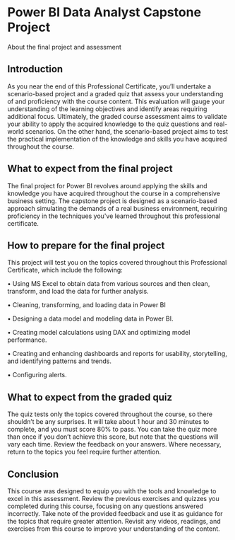 # Power BI Data Analyst Capstone Project

About the final project and assessment

## Introduction

As you near the end of this Professional Certificate, you’ll undertake a scenario-based project and a graded quiz that assess your understanding of and proficiency with the course content. This evaluation will gauge your understanding of the learning objectives and identify areas requiring additional focus. 
Ultimately, the graded course assessment aims to validate your ability to apply the acquired knowledge to the quiz questions and real-world scenarios. On the other hand, the scenario-based project aims to test the practical implementation of the knowledge and skills you have acquired throughout the course. 

## What to expect from the final project

The final project for Power BI revolves around applying the skills and knowledge you have acquired throughout the course in a comprehensive business setting. The capstone project is designed as a scenario-based approach simulating the demands of a real business environment, requiring proficiency in the techniques you've learned throughout this professional certificate.

## How to prepare for the final project

This project will test you on the topics covered throughout this Professional Certificate, which include the following: 

• Using MS Excel to obtain data from various sources and then clean, transform, and load the data for further analysis.

• Cleaning, transforming, and loading data in Power BI

• Designing a data model and modeling data in Power BI.

• Creating model calculations using DAX and optimizing model performance.

• Creating and enhancing dashboards and reports for usability, storytelling, and identifying patterns and trends.

• Configuring alerts.

## What to expect from the graded quiz

The quiz tests only the topics covered throughout the course, so there shouldn’t be any surprises. It will take about 1 hour and 30 minutes to complete, and you must score 80% to pass. You can take the quiz more than once if you don’t achieve this score, but note that the questions will vary each time. Review the feedback on your answers. Where necessary, return to the topics you feel require further attention.

## Conclusion

This course was designed to equip you with the tools and knowledge to excel in this assessment. Review the previous exercises and quizzes you completed during this course, focusing on any questions answered incorrectly. Take note of the provided feedback and use it as guidance for the topics that require greater attention. Revisit any videos, readings, and exercises from this course to improve your understanding of the content.